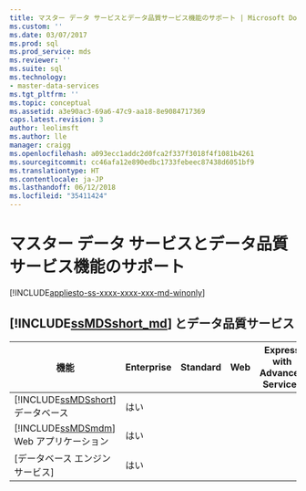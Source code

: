 ```yaml
---
title: マスター データ サービスとデータ品質サービス機能のサポート | Microsoft Docs
ms.custom: ''
ms.date: 03/07/2017
ms.prod: sql
ms.prod_service: mds
ms.reviewer: ''
ms.suite: sql
ms.technology:
- master-data-services
ms.tgt_pltfrm: ''
ms.topic: conceptual
ms.assetid: a3e90ac3-69a6-47c9-aa18-8e9084717369
caps.latest.revision: 3
author: leolimsft
ms.author: lle
manager: craigg
ms.openlocfilehash: a093ecc1addc2d0fca2f337f3018f4f1081b4261
ms.sourcegitcommit: cc46afa12e890edbc1733febeec87438d6051bf9
ms.translationtype: HT
ms.contentlocale: ja-JP
ms.lasthandoff: 06/12/2018
ms.locfileid: "35411424"
---
```

# <a name="master-data-services-and-data-quality-services-features-support"></a>マスター データ サービスとデータ品質サービス機能のサポート

[!INCLUDE[appliesto-ss-xxxx-xxxx-xxx-md-winonly](../includes/appliesto-ss-xxxx-xxxx-xxx-md-winonly.md)]


## <a name="includessmdsshortmdincludesssmdsshort-mdmd-and-data-quality-services"></a>[!INCLUDE[ssMDSshort_md](../includes/ssmdsshort-md.md)] とデータ品質サービス
|機能|Enterprise|Standard|Web|Express with Advanced Services|Express with Tools|Express|Developer|  
|-------------|----------------|--------------|---------|------------------------------------|------------------------|-------------|---------------|  
|[!INCLUDE[ssMDSshort](../includes/ssmdsshort-md.md)] データベース|はい||||||はい|  
|[!INCLUDE[ssMDSmdm](../includes/ssmdsmdm-md.md)] Web アプリケーション|はい||||||はい|  
|[データベース エンジン サービス]|はい||||||はい|  



